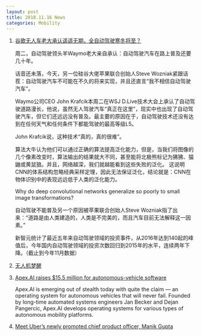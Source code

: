 ```yaml
---
layout: post
title: 2018.11.16 News
categories: Mobility
---
```


1. [谷歌无人车老大承认遥遥无期，全自动驾驶寒冬将至？](https://www.huxiu.com/article/271885.html)

    周二，自动驾驶领头羊Waymo老大亲自承认：自动驾驶汽车在路上普及还要几十年。

    话音还未落，今天，另一位硅谷大佬苹果联合创始人Steve Wozniak紧跟话茬：自动驾驶汽车不可能在不久的将来实现，并且还直言“我不相信自动驾驶汽车”。

    Waymo公司CEO John Krafcik本周二在WSJ D.Live技术大会上承认了自动驾驶道路漫长，他说，虽然无人驾驶汽车“真正在这里”，现实中也出现了自动驾驶汽车，但它们还远远没有普及。最主要的原因在于，自动驾驶技术还没有达到在任何天气和任何条件下都能驾驶的最高等级L5。

    John Krafcik说，这种技术“真的，真的很难”。

    算法大牛认为他们可以通过正确的算法提高泛化能力，但是，当我们将图像的几个像素改变时，算法输出的结果就大不同，甚至能将北极熊标记为狒狒、猫鼬或黄鼠狼。并且，网络越深，我们就越能看到这些失败的泛化。 这说明CNN的体系结构忽略经典采样定理，因此无法保证泛化，结论就是：CNN在物体识别中的表现远远低于人类的泛化能力。

    Why do deep convolutional networks generalize so poorly to small image transformations?

    自动驾驶不能普及另一个原因被苹果联合创始人Steve Wozniak指了出来：“道路是由人类建造的，人类是不完美的，而且汽车目前无法解释这一因素。”

    新智元统计了最近五年来自动驾驶领域的投资事件，从2016年达到140起的峰值后，今年国内自动驾驶领域的投资次数回归到2015年的水平，连续两年下降。（截止到今年11月数据）

2. [无人机梦醒](https://www.huxiu.com/article/268630.html?rec=manual)

3. [Apex.AI raises $15.5 million for autonomous-vehicle software](https://techcrunch.com/2018/11/15/apex-ai-raises-15-5-million-for-autonomous-vehicle-software/)

    Apex.AI is emerging out of stealth today with quite the claim — an operating system for autonomous vehicles that will never fail. Founded by long-time automated systems engineers Jan Becker and Dejan Pangercic, Apex.AI develops operating systems for various types of autonomous mobility platforms.

4. [Meet Uber’s newly promoted chief product officer, Manik Gupta](https://techcrunch.com/2018/11/15/manik-gupta/)

    